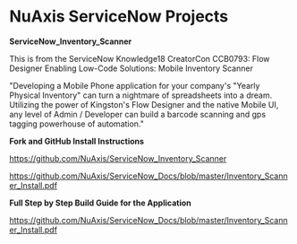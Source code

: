 # NuAxis ServiceNow Projects

**ServiceNow_Inventory_Scanner**

This is from the ServiceNow Knowledge18 CreatorCon CCB0793: Flow Designer Enabling Low-Code Solutions: Mobile Inventory Scanner

"Developing a Mobile Phone application for your company's "Yearly Physical Inventory" can turn a nightmare of spreadsheets into a dream. Utilizing the power of Kingston's Flow Designer and the native Mobile UI, any level of Admin / Developer can build a barcode scanning and gps tagging powerhouse of automation."

**Fork and GitHub Install Instructions**

https://github.com/NuAxis/ServiceNow_Inventory_Scanner

https://github.com/NuAxis/ServiceNow_Docs/blob/master/Inventory_Scanner_Install.pdf

**Full Step by Step Build Guide for the Application**

https://github.com/NuAxis/ServiceNow_Docs/blob/master/Inventory_Scanner_Install.pdf
